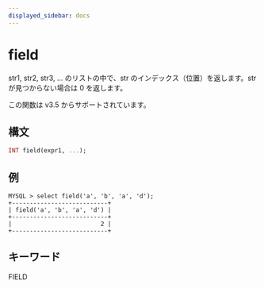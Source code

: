 ```yaml
---
displayed_sidebar: docs
---
```


# field

str1, str2, str3, ... のリストの中で、str のインデックス（位置）を返します。str が見つからない場合は 0 を返します。

この関数は v3.5 からサポートされています。

## 構文

```Haskell
INT field(expr1, ...);
```

## 例

```Plain Text
MYSQL > select field('a', 'b', 'a', 'd');
+---------------------------+
| field('a', 'b', 'a', 'd') |
+---------------------------+
|                         2 |
+---------------------------+
```

## キーワード

FIELD